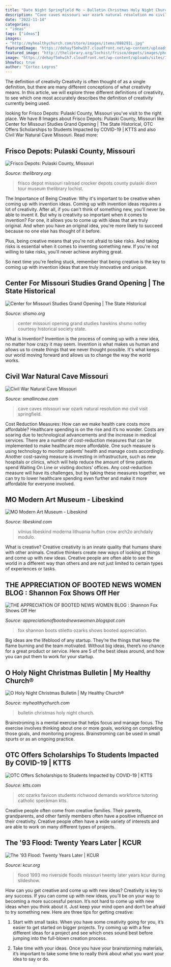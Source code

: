 ```yaml
---
title: "Date Night Springfield Mo ~ Bulletin Christmas Holy Night Church"
description: "Cave caves missouri war ozark natural resolution mo civil visit springfield"
date: "2022-11-14"
categories:
- "ideas"
tags: ["ideas"]
images:
- "http://myhealthychurch.com/store/images/items/088291L.jpg"
featuredImage: "https://dehayf5mhw1h7.cloudfront.net/wp-content/uploads/sites/1028/2020/04/21184947/51779237_10155936900176053_832911583100272640_o.jpg"
featured_image: "http://thelibrary.org/lochist/frisco/depots/images/photos/p01126.jpg"
image: "https://dehayf5mhw1h7.cloudfront.net/wp-content/uploads/sites/1028/2020/04/21184947/51779237_10155936900176053_832911583100272640_o.jpg"
ShowToc: true
author: "Cortez Legros"
---
```



The definition of creativity
Creativity is often thought of as a single definition, but there are many different conceptions of what creativity means. In this article, we will explore three different definitions of creativity, to see which one most accurately describes the definition of creativity currently being used.

	

		
looking for Frisco Depots: Pulaski County, Missouri you've visit to the right place. We have 8 Images about Frisco Depots: Pulaski County, Missouri like Center for Missouri Studies Grand Opening | The State Historical, OTC Offers Scholarships to Students Impacted by COVID-19 | KTTS and also Civil War Natural Cave Missouri. Read more:
		
    
## Frisco Depots: Pulaski County, Missouri

<img loading=lazy src="http://thelibrary.org/lochist/frisco/depots/images/photos/p01126.jpg" onerror="this.onerror=null;this.src='https://tse3.mm.bing.net/th?id=OIP.4XaQ8MIii0XUp4W9kjN55gHaE1&amp;pid=15.1';" alt="Frisco Depots: Pulaski County, Missouri">

_Source: thelibrary.org_

>frisco depot missouri railroad crocker depots county pulaski dixon tour museum thelibrary lochist. 

	

The Importance of Being Creative: Why it's important to be creative when coming up with invention ideas.
Coming up with invention ideas requires a lot of creativity. After all, if you can't think of something new, you'll never be able to invent it.
But why is creativity so important when it comes to invention? For one, it allows you to come up with ideas that are truly original. And when you have an original idea, you're more likely to succeed because no one else has thought of it before.

Plus, being creative means that you're not afraid to take risks. And taking risks is essential when it comes to inventing something new. If you're not willing to take risks, you'll never achieve anything great.

So next time you're feeling stuck, remember that being creative is the key to coming up with invention ideas that are truly innovative and unique.

    
## Center For Missouri Studies Grand Opening | The State Historical

<img loading=lazy src="https://shsmo.org/sites/default/files/2019-08/TheCenter-close-Hawkins.png" onerror="this.onerror=null;this.src='https://tse1.mm.bing.net/th?id=OIP.iNUHSulnscPNJzn8NkqscQHaE8&amp;pid=15.1';" alt="Center for Missouri Studies Grand Opening | The State Historical">

_Source: shsmo.org_

>center missouri opening grand studies hawkins shsmo notley courtesy historical society state. 

	

What is Invention?
Invention is the process of coming up with a new idea, no matter how crazy it may seem. Invention is what makes us human and allows us to create things that we never thought possible. It's what keeps our world moving forward and allows us to change the way the world works.

    
## Civil War Natural Cave Missouri

<img loading=lazy src="http://smallincave.com/photoAlbum/CV-WR-0008.jpg" onerror="this.onerror=null;this.src='https://tse2.mm.bing.net/th?id=OIP._b_MnwiiPnjEjECzhtESKQHaE7&amp;pid=15.1';" alt="Civil War Natural Cave Missouri">

_Source: smallincave.com_

>cave caves missouri war ozark natural resolution mo civil visit springfield. 

	

Cost Reduction Measures: How can we make health care costs more affordable?
Healthcare spending is on the rise and it’s no wonder. Costs are soaring due to technological advancements and the increase in medical services. There are a number of cost-reduction measures that can be implemented to make healthcare more affordable. One such measure is using technology to monitor patients’ health and manage costs accordingly. Another cost-saving measure is investing in infrastructure, such as new hospitals or clinics, which will help reduce the amount of time patients spend Waiting On Line or visiting doctors’ offices.
Any cost-reduction measure will have its challenges, but by taking these measures together, we can try to lower healthcare spending even further and make it more affordable for everyone involved.

    
## MO Modern Art Museum - Libeskind

<img loading=lazy src="https://libeskind.com/wp-content/uploads/Studio-Libeskind_MO-Museum_Vilnius_Lithuania_©HuftonCrow_003-2280x1520.jpg?theia_smart_thumbnails_file_version=2?theia_smart_thumbnails_file_version=2" onerror="this.onerror=null;this.src='https://tse2.mm.bing.net/th?id=OIP.Fod2rA76zTKlf7KlAWjfegHaE8&amp;pid=15.1';" alt="MO Modern Art Museum - Libeskind">

_Source: libeskind.com_

>vilnius libeskind moderna lithuania hufton crow arch2o archdaily modulo. 

	

What is creative?
Creative creativity is an innate quality that humans share with other animals. Creative thinkers create new ways of looking at things and come up with new ideas. Creative people are often able to see the world in a different way than others and are not just limited to certain types of experiences or tasks.

    
## THE APPRECIATION OF BOOTED NEWS WOMEN BLOG : Shannon Fox Shows Off Her

<img loading=lazy src="http://3.bp.blogspot.com/-w5npcFyO_8A/UmhwHTLlyQI/AAAAAAACG9o/GeCWxGuVJJY/s640/7.png" onerror="this.onerror=null;this.src='https://tse4.mm.bing.net/th?id=OIP.QRfxIb-zLgYsvj-t9O9DUgAAAA&amp;pid=15.1';" alt="THE APPRECIATION OF BOOTED NEWS WOMEN BLOG : Shannon Fox Shows Off Her">

_Source: appreciationofbootednewswomen.blogspot.com_

>fox shannon boots stiletto ozarks shows booted appreciation. 

	

Big ideas are the lifeblood of any startup. They’re the things that keep the flame burning and the team motivated. Without big ideas, there’s no chance for a great product or service. Here are 5 of the best ideas around, and how you can put them to work for your startup.

    
## O Holy Night Christmas Bulletin | My Healthy Church®

<img loading=lazy src="http://myhealthychurch.com/store/images/items/088291L.jpg" onerror="this.onerror=null;this.src='https://tse4.mm.bing.net/th?id=OIP.EjhowGECNjqUYW8tl-_0MwAAAA&amp;pid=15.1';" alt="O Holy Night Christmas Bulletin | My Healthy Church®">

_Source: myhealthychurch.com_

>bulletin christmas holy night church. 

	

Brainstroming is a mental exercise that helps focus and manage focus. The exercise involves thinking about one or more goals, working on completing those goals, and monitoring progress. Brainstroming can be used in small spurts or as an ongoing practice.

    
## OTC Offers Scholarships To Students Impacted By COVID-19 | KTTS

<img loading=lazy src="https://dehayf5mhw1h7.cloudfront.net/wp-content/uploads/sites/1028/2020/04/21184947/51779237_10155936900176053_832911583100272640_o.jpg" onerror="this.onerror=null;this.src='https://tse3.mm.bing.net/th?id=OIP.g4ltEjT3-D4GiV_iijrQTQHaHa&amp;pid=15.1';" alt="OTC Offers Scholarships to Students Impacted by COVID-19 | KTTS">

_Source: ktts.com_

>otc ozarks favicon students richwood demands workforce tutoring catholic speckman ktts. 

	

Creative people often come from creative families. Their parents, grandparents, and other family members often have a positive influence on their creativity. Creative people often have a wide variety of interests and are able to work on many different types of projects.

    
## The &#039;93 Flood: Twenty Years Later | KCUR

<img loading=lazy src="http://mediad.publicbroadcasting.net/p/kcur/files/201307/FLOODredxhorizontal.jpg" onerror="this.onerror=null;this.src='https://tse2.mm.bing.net/th?id=OIP.POxqrGKBYwaT_8nYB5PjPAHaE_&amp;pid=15.1';" alt="The &#039;93 Flood: Twenty Years Later | KCUR">

_Source: kcur.org_

>flood 1993 mo riverside floods missouri twenty later years kcur during slideshow. 

	

How can you get creative and come up with new ideas?
Creativity is key to any success. If you can come up with new ideas, you’ll be on your way to becoming a more successful person. It’s not hard to come up with new ideas when you think about it. Just keep your mind open and don’t be afraid to try something new. Here are three tips for getting creative:
1. Start with small tasks. When you have some creativity going for you, it’s easier to get started on bigger projects. Try coming up with a few different ideas for a project and see which ones sound best before jumping into the full-blown creation process.

2. Take time with your ideas. Once you have your brainstorming materials, it’s important to take some time to really think about what you want your idea to say or do.

